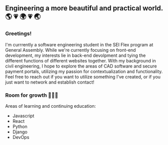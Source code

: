 ## Engineering a more beautiful and practical world. 🌎 💗 🌍 💗 🌏
### Greetings!
I'm currrently a software engineering student in the SEI Flex program at General Assembly. While we're currently focusing on front-end development, my interests lie in back-end devolpment and tying the different functions of different websites together. With my background in civil engineering, I hope to explore the areas of CAD software and secure payment portals, utilizing my passion for contextualization and functionality. Feel free to reach out if you want to utilize something I've created, or if you just want to network and establish contact!

### Room for growth 🌱🌱🌱
Areas of learning and continuing education:
<ul>
  <li>Javascript</li>
  <li>React</li>
  <li>Python</li>
  <li>Django</li>
  <li>DevOps</li>

<!--
**jorge90125/jorge90125** is a ✨ _special_ ✨ repository because its `README.md` (this file) appears on your GitHub profile.

Here are some ideas to get you started:

- 🔭 I’m currently working on ...
- 🌱 I’m currently learning ...
- 👯 I’m looking to collaborate on ...
- 🤔 I’m looking for help with ...
- 💬 Ask me about ...
- 📫 How to reach me: ...
- 😄 Pronouns: ...
- ⚡ Fun fact: ...
-->
